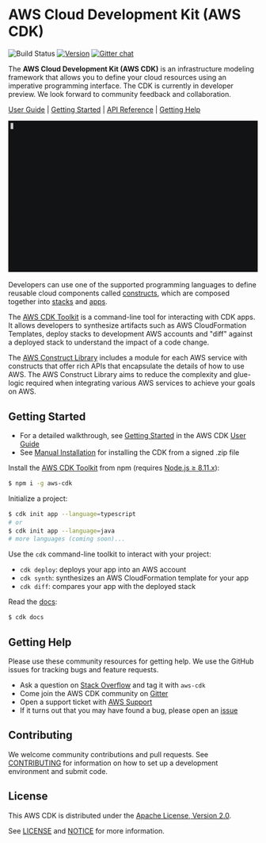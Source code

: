# AWS Cloud Development Kit (AWS CDK)

![Build Status](https://codebuild.us-east-1.amazonaws.com/badges?uuid=eyJlbmNyeXB0ZWREYXRhIjoiRUlEQk1UWVhQRDduSy9iWWtpa012bmJSU0t2aXpCeEtTT2VpWDhlVmxldVU0ZXBoSzRpdTk1cGNNTThUaUtYVU5BMVZnd1ZhT2FTMWZjNkZ0RE5hSlpNPSIsIml2UGFyYW1ldGVyU3BlYyI6IllIUjJNUEZKY3NqYnR6S3EiLCJtYXRlcmlhbFNldFNlcmlhbCI6MX0%3D&branch=master)
[![Version](https://badge.fury.io/js/aws-cdk.svg)](https://badge.fury.io/js/aws-cdk)
[![Gitter chat](https://badges.gitter.im/gitterHQ/gitter.svg)](https://gitter.im/awslabs/aws-cdk)

The **AWS Cloud Development Kit (AWS CDK)** is an infrastructure modeling
framework that allows you to define your cloud resources using an imperative
programming interface. The CDK is currently in developer preview. We look
forward to community feedback and collaboration.

[User Guide] |
[Getting Started] |
[API Reference](https://awslabs.github.io/aws-cdk/reference.html) |
[Getting Help](#getting-help)

![Example usage of CDK](screencast.gif)

Developers can use one of the supported programming languages to define reusable
cloud components called [constructs], which are composed together into
[stacks] and [apps].

The [AWS CDK Toolkit] is a command-line tool for interacting with
CDK apps. It allows developers to synthesize artifacts such as AWS
CloudFormation Templates, deploy stacks to development AWS accounts and "diff"
against a deployed stack to understand the impact of a code change.

The [AWS Construct Library] includes a module for each
AWS service with constructs that offer rich APIs that encapsulate the details of
how to use AWS. The AWS Construct Library aims to reduce the complexity and
glue-logic required when integrating various AWS services to achieve your goals
on AWS.

[constructs]: https://awslabs.github.io/aws-cdk/constructs.html
[stacks]: https://awslabs.github.io/aws-cdk/stack.html
[apps]: https://awslabs.github.io/aws-cdk/apps.html
[User Guide]: https://awslabs.github.io/aws-cdk
[Getting Started]: https://awslabs.github.io/aws-cdk/getting-started.html
[AWS CDK Toolkit]: https://awslabs.github.io/aws-cdk/toolkit.html
[AWS Construct Library]: https://awslabs.github.io/aws-cdk/aws-construct-lib.html

## Getting Started

* For a detailed walkthrough, see [Getting Started] in the AWS CDK [User Guide]
* See [Manual Installation](./MANUAL_INSTALLATION.md) for installing the CDK from a signed .zip file

Install the [AWS CDK Toolkit] from npm (requires [Node.js ≥ 8.11.x](https://nodejs.org/en/download)):

```bash
$ npm i -g aws-cdk
```

Initialize a project:

```bash
$ cdk init app --language=typescript
# or
$ cdk init app --language=java
# more languages (coming soon)...
```

Use the `cdk` command-line toolkit to interact with your project:

 * `cdk deploy`: deploys your app into an AWS account
 * `cdk synth`: synthesizes an AWS CloudFormation template for your app
 * `cdk diff`: compares your app with the deployed stack

Read the [docs]():

```bash
$ cdk docs
```

## Getting Help

Please use these community resources for getting help. We use the GitHub issues
for tracking bugs and feature requests.

* Ask a question on [Stack Overflow](https://stackoverflow.com/questions/tagged/aws-cdk)
  and tag it with `aws-cdk`
* Come join the AWS CDK community on [Gitter](https://gitter.im/awslabs/aws-cdk)
* Open a support ticket with [AWS Support](https://console.aws.amazon.com/support/home#/)
* If it turns out that you may have found a bug,
  please open an [issue](https://github.com/awslabs/aws-cdk/issues/new)

## Contributing

We welcome community contributions and pull requests. See
[CONTRIBUTING](./CONTRIBUTING.md) for information on how to set up a development
environment and submit code.

## License

This AWS CDK is distributed under the [Apache License, Version 2.0](https://www.apache.org/licenses/LICENSE-2.0).

See [LICENSE](./LICENSE) and [NOTICE](./NOTICE) for more information.
